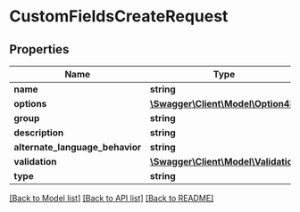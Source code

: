 # CustomFieldsCreateRequest

## Properties
Name | Type | Description | Notes
------------ | ------------- | ------------- | -------------
**name** | **string** |  | 
**options** | [**\Swagger\Client\Model\Option4[]**](Option4.md) |  | 
**group** | **string** |  | 
**description** | **string** |  | 
**alternate_language_behavior** | **string** |  | 
**validation** | [**\Swagger\Client\Model\Validation**](Validation.md) |  | 
**type** | **string** |  | 

[[Back to Model list]](../README.md#documentation-for-models) [[Back to API list]](../README.md#documentation-for-api-endpoints) [[Back to README]](../README.md)


